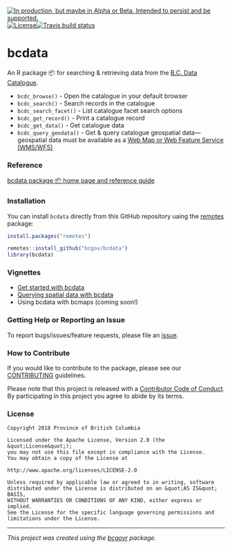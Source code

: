 
<!--
Copyright 2018 Province of British Columbia

Licensed under the Apache License, Version 2.0 (the "License");
you may not use this file except in compliance with the License.
You may obtain a copy of the License at

http://www.apache.org/licenses/LICENSE-2.0

Unless required by applicable law or agreed to in writing, software distributed under the License is distributed on an "AS IS" BASIS,
WITHOUT WARRANTIES OR CONDITIONS OF ANY KIND, either express or implied.
See the License for the specific language governing permissions and limitations under the License.
-->

<a id="devex-badge" rel="Delivery" href="https://github.com/BCDevExchange/assets/blob/master/README.md"><img alt="In production, but maybe in Alpha or Beta. Intended to persist and be supported." style="border-width:0" src="https://assets.bcdevexchange.org/images/badges/delivery.svg" title="In production, but maybe in Alpha or Beta. Intended to persist and be supported." /></a>[![License](https://img.shields.io/badge/License-Apache%202.0-blue.svg)](https://opensource.org/licenses/Apache-2.0)[![Travis
build
status](https://travis-ci.org/bcgov/bcdata.svg?branch=master)](https://travis-ci.org/bcgov/bcdata)

# bcdata

An R package 📦 for searching & retrieving data from the [B.C. Data
Catalogue](https://catalogue.data.gov.bc.ca).

  - `bcdc_browse()` - Open the catalogue in your default browser
  - `bcdc_search()` - Search records in the catalogue
  - `bcdc_search_facet()` - List catalogue facet search options
  - `bcdc_get_record()` - Print a catalogue record
  - `bcdc_get_data()` - Get catalogue data
  - `bcdc_query_geodata()` - Get & query catalogue geospatial
    data—geospatial data must be available as a [Web Map or Web
    Feature Service
    (WMS/WFS)](https://www2.gov.bc.ca/gov/content?id=95D78D544B244F34B89223EF069DF74E)

### Reference

[bcdata package 📦 home page and reference
guide](https://bcgov.github.io/bcdata/index.html)

### Installation

You can install `bcdata` directly from this GitHub repository uaing the
[remotes](https://cran.r-project.org/package=remotes) package:

``` r
install.packages("remotes")

remotes::install_github("bcgov/bcdata")
library(bcdata)
```

### Vignettes

  - [Get started with
    bcdata](https://bcgov.github.io/bcdata/articles/bcdata.html)
  - [Querying spatial data with
    bcdata](https://bcgov.github.io/bcdata/articles/efficiently-query-spatial-data-in-the-bc-data-catalogue.html)
  - Using bcdata with bcmaps (coming soon\!)

<!--
### Usage


```r
bcdc_search("airport")
#> Registered S3 method overwritten by 'crul':
#>   method                 from
#>   as.character.form_file httr
#> List of B.C. Data Catalogue Records
#> 
#> Number of records: 8
#> Titles:
#> 1: Airport Capacity and Service Information (other)
#>  ID: 553a8c7c-bca2-4b92-b925-ef6085724092
#>  Name: airport-capacity-and-service-information
#> 2: BC Airports (other, wms)
#>  ID: 76b1b7a3-2112-4444-857a-afccf7b20da8
#>  Name: bc-airports
#> 3: Customs Ports of Entry (other)
#>  ID: 4fac3ad6-8749-4741-ac98-527b23e4b0b2
#>  Name: customs-ports-of-entry
#> 4: BC Wildfire Active Weather Stations (other, wms)
#>  ID: c16867a3-a7ac-4c07-9a3e-0325e66e29c0
#>  Name: bc-wildfire-active-weather-stations
#> 5: NTS BC Transport Points 1:250,000 - Digital Baseline Mapping (NTS) (other, wms)
#>  ID: 6ce711d4-5196-47fc-9bc0-0839b1aa2ca3
#>  Name: nts-bc-transport-points-1-250-000-digital-baseline-mapping-nts
#> 6: Sites Registry (Open Government License) (other, wms)
#>  ID: d5c6b8ed-c272-4c9e-8813-590a47b5c01c
#>  Name: sites-registry-open-government-license-
#> 7: BC Climate Stations (other, wms)
#>  ID: d9c6cafe-0b24-4197-a91d-8448aa4d98c7
#>  Name: bc-climate-stations
#> 8: HelloBC Activities and Attractions Listing (other, wms)
#>  ID: 3a7dc21c-be34-4b33-adbe-fadd3aaba2d7
#>  Name: hellobc-activities-and-attractions-listing 
#> 
#> Access a single record by calling bcdc_get_record(ID)
#>       with the ID from the desired record.
```


```r
bcdc_get_record("76b1b7a3-2112-4444-857a-afccf7b20da8")
#> B.C. Data Catalogue Record:
#>     BC Airports 
#> 
#> Name: bc-airports (ID: 76b1b7a3-2112-4444-857a-afccf7b20da8 )
#> Permalink: https://catalogue.data.gov.bc.ca/dataset/76b1b7a3-2112-4444-857a-afccf7b20da8
#> Sector: Natural Resources
#> Licence: Open Government Licence - British Columbia
#> Type: Geographic 
#> 
#> Description:
#>     BC Airports identifies locations where aircraft may take-off and land. No guarantee
#>     is given that an identified point will be maintained to sufficient standards for
#>     landing and take-off of any/all aircraft.  It includes airports, aerodromes, water
#>     aerodromes, heliports, and airstrips. 
#> 
#> Resources: ( 2 )
#>   BC Geographic Warehouse Custom Download
#>     format:  
#>     resource: 604c8be1-b3f3-45b4-8030-5f9c8be71645 
#>     access: Indirect Access 
#>     code: No direct methods currently available in bcdata
#>   WMS getCapabilities request
#>     format: wms 
#>     resource: 4d0377d9-e8a1-429b-824f-0ce8f363512c 
#>     access: Service 
#>     bcdc_get_data(x = '76b1b7a3-2112-4444-857a-afccf7b20da8')
#>     code: No direct methods currently available in bcdata
```

### bcdc_get_data
To have a quick look at spatial data, you can simply print the object:

```r
airports <- bcdc_query_geodata("bc-airports", crs = 3857)
airports
#> # A B.C. Data Catalogue Record: 455 records and 42 columns
#> # Columns:
#> # A tibble: 42 x 4
#>    col_name                 selectable remote_col_type       local_col_type
#>    <chr>                    <lgl>      <chr>                 <chr>         
#>  1 id                       FALSE      xsd:string            character     
#>  2 CUSTODIAN_ORG_DESCRIPTI… FALSE      xsd:string            character     
#>  3 BUSINESS_CATEGORY_CLASS  FALSE      xsd:string            character     
#>  4 BUSINESS_CATEGORY_DESCR… FALSE      xsd:string            character     
#>  5 OCCUPANT_TYPE_DESCRIPTI… FALSE      xsd:string            character     
#>  6 SOURCE_DATA_ID           FALSE      xsd:string            character     
#>  7 SUPPLIED_SOURCE_ID_IND   FALSE      xsd:string            character     
#>  8 AIRPORT_NAME             FALSE      xsd:string            character     
#>  9 DESCRIPTION              TRUE       xsd:string            character     
#> 10 PHYSICAL_ADDRESS         TRUE       xsd:string            character     
#> 11 ALIAS_ADDRESS            TRUE       xsd:string            character     
#> 12 STREET_ADDRESS           TRUE       xsd:string            character     
#> 13 POSTAL_CODE              TRUE       xsd:string            character     
#> 14 LOCALITY                 FALSE      xsd:string            character     
#> 15 CONTACT_PHONE            TRUE       xsd:string            character     
#> 16 CONTACT_EMAIL            TRUE       xsd:string            character     
#> 17 CONTACT_FAX              TRUE       xsd:string            character     
#> 18 WEBSITE_URL              TRUE       xsd:string            character     
#> 19 IMAGE_URL                TRUE       xsd:string            character     
#> 20 LATITUDE                 FALSE      xsd:decimal           numeric       
#> 21 LONGITUDE                FALSE      xsd:decimal           numeric       
#> 22 KEYWORDS                 TRUE       xsd:string            character     
#> 23 DATE_UPDATED             TRUE       xsd:date              date          
#> 24 SITE_GEOCODED_IND        TRUE       xsd:string            character     
#> 25 AERODROME_STATUS         TRUE       xsd:string            character     
#> 26 AIRCRAFT_ACCESS_IND      TRUE       xsd:string            character     
#> 27 DATA_SOURCE              TRUE       xsd:string            character     
#> 28 DATA_SOURCE_YEAR         TRUE       xsd:string            character     
#> 29 ELEVATION                TRUE       xsd:decimal           numeric       
#> 30 FUEL_AVAILABILITY_IND    TRUE       xsd:string            character     
#> 31 HELICOPTER_ACCESS_IND    TRUE       xsd:string            character     
#> 32 IATA_CODE                TRUE       xsd:string            character     
#> 33 ICAO_CODE                TRUE       xsd:string            character     
#> 34 MAX_RUNWAY_LENGTH        TRUE       xsd:decimal           numeric       
#> 35 NUMBER_OF_RUNWAYS        TRUE       xsd:decimal           numeric       
#> 36 OIL_AVAILABILITY_IND     TRUE       xsd:string            character     
#> 37 RUNWAY_SURFACE           TRUE       xsd:string            character     
#> 38 SEAPLANE_ACCESS_IND      TRUE       xsd:string            character     
#> 39 TC_LID_CODE              TRUE       xsd:string            character     
#> 40 SEQUENCE_ID              FALSE      xsd:decimal           numeric       
#> 41 SE_ANNO_CAD_DATA         TRUE       xsd:hexBinary         numeric       
#> 42 geometry                 TRUE       gml:GeometryProperty… sfc geometry
```
If you need all the data, you need to retrieve the data using the `collect` function:

```r
airports %>% 
  collect()
#> Simple feature collection with 455 features and 41 fields
#> geometry type:  POINT
#> dimension:      XY
#> bbox:           xmin: -15204360 ymin: 6156650 xmax: -12788750 ymax: 8352148
#> epsg (SRID):    3857
#> proj4string:    +proj=merc +a=6378137 +b=6378137 +lat_ts=0.0 +lon_0=0.0 +x_0=0.0 +y_0=0 +k=1.0 +units=m +nadgrids=@null +wktext +no_defs
#> # A tibble: 455 x 42
#>    id    CUSTODIAN_ORG_D… BUSINESS_CATEGO… BUSINESS_CATEGO…
#>    <chr> <chr>            <chr>            <chr>           
#>  1 WHSE… "Ministry of Fo… airTransportati… Air Transportat…
#>  2 WHSE… "Ministry of Fo… airTransportati… Air Transportat…
#>  3 WHSE… "Ministry of Fo… airTransportati… Air Transportat…
#>  4 WHSE… "Ministry of Fo… airTransportati… Air Transportat…
#>  5 WHSE… "Ministry of Fo… airTransportati… Air Transportat…
#>  6 WHSE… "Ministry of Fo… airTransportati… Air Transportat…
#>  7 WHSE… "Ministry of Fo… airTransportati… Air Transportat…
#>  8 WHSE… "Ministry of Fo… airTransportati… Air Transportat…
#>  9 WHSE… "Ministry of Fo… airTransportati… Air Transportat…
#> 10 WHSE… "Ministry of Fo… airTransportati… Air Transportat…
#> # … with 445 more rows, and 38 more variables:
#> #   OCCUPANT_TYPE_DESCRIPTION <chr>, SOURCE_DATA_ID <chr>,
#> #   SUPPLIED_SOURCE_ID_IND <chr>, AIRPORT_NAME <chr>, DESCRIPTION <chr>,
#> #   PHYSICAL_ADDRESS <chr>, ALIAS_ADDRESS <chr>, STREET_ADDRESS <chr>,
#> #   POSTAL_CODE <chr>, LOCALITY <chr>, CONTACT_PHONE <chr>,
#> #   CONTACT_EMAIL <chr>, CONTACT_FAX <chr>, WEBSITE_URL <chr>,
#> #   IMAGE_URL <chr>, LATITUDE <dbl>, LONGITUDE <dbl>, KEYWORDS <chr>,
#> #   DATE_UPDATED <date>, SITE_GEOCODED_IND <chr>, AERODROME_STATUS <chr>,
#> #   AIRCRAFT_ACCESS_IND <chr>, DATA_SOURCE <chr>, DATA_SOURCE_YEAR <chr>,
#> #   ELEVATION <dbl>, FUEL_AVAILABILITY_IND <chr>,
#> #   HELICOPTER_ACCESS_IND <chr>, IATA_CODE <chr>, ICAO_CODE <chr>,
#> #   MAX_RUNWAY_LENGTH <dbl>, NUMBER_OF_RUNWAYS <int>,
#> #   OIL_AVAILABILITY_IND <chr>, RUNWAY_SURFACE <chr>,
#> #   SEAPLANE_ACCESS_IND <chr>, TC_LID_CODE <chr>, SEQUENCE_ID <int>,
#> #   SE_ANNO_CAD_DATA <chr>, geometry <POINT [m]>
```
This has the advantage of fine tuning your query without issuing a large request to the data catalogue. When you are finally ready to bring all the data you want into memory then you can use the `collect` function. This approach mimics that developed for `dbplyr`. You can read more about that [here](https://cran.r-project.org/web/packages/dbplyr/vignettes/dbplyr.html) 

--->

### Getting Help or Reporting an Issue

To report bugs/issues/feature requests, please file an
[issue](https://github.com/bcgov/bcdata/issues/).

### How to Contribute

If you would like to contribute to the package, please see our
[CONTRIBUTING](CONTRIBUTING.md) guidelines.

Please note that this project is released with a [Contributor Code of
Conduct](CODE_OF_CONDUCT.md). By participating in this project you agree
to abide by its terms.

### License

    Copyright 2018 Province of British Columbia
    
    Licensed under the Apache License, Version 2.0 (the &quot;License&quot;);
    you may not use this file except in compliance with the License.
    You may obtain a copy of the License at
    
    http://www.apache.org/licenses/LICENSE-2.0
    
    Unless required by applicable law or agreed to in writing, software distributed under the License is distributed on an &quot;AS IS&quot; BASIS,
    WITHOUT WARRANTIES OR CONDITIONS OF ANY KIND, either express or implied.
    See the License for the specific language governing permissions and limitations under the License.

-----

*This project was created using the
[bcgovr](https://github.com/bcgov/bcgovr) package.*

